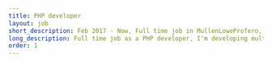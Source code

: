 ```yaml
---
title: PHP developer
layout: job
short_description: Feb 2017 - Now, Full time job in MullenLoweProfero, China - Beijing.
long_description: Full time job as a PHP developer, I'm developing multiple websites using Wordpress in a multinational corporation.
order: 1
---
```

